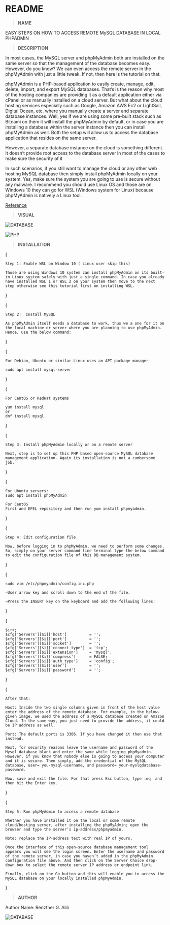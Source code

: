  # README

 > **NAME**

EASY STEPS ON HOW TO ACCESS REMOTE MySQL DATABASE IN LOCAL PHPADMIN

 > **DESCRIPTION**


In most cases, the MySQL server and phpMyAdmin both are installed on the same server so that the management of the database becomes easy. However, do you know? We can even access the remote server in the phpMyAdmin with just a little tweak. If not, then here is the tutorial on that.

phpMyAdmin is a PHP-based application to easily create, manage, edit, delete, import, and export MySQL databases. That’s is the reason why most of the hosting companies are providing it as a default application either via cPanel or as manually installed on a cloud server. But what about the cloud hosting services especially such as Google, Amazon AWS Ec2 or LightSail, Digital Ocean, etc. where you manually create a server and separate database instances. Well, yes if we are using some pre-built stack such as Bitnami on them it will install the phpMyAdmin by default, or in case you are installing a database within the server instance then you can install phpMyAdmin as well. Both the setup will allow us to access the database application that resides on the same server.

However, a separate database instance on the cloud is something different. It doesn’t provide root access to the database server in most of the cases to make sure the security of it 

In such scenarios, if you still want to manage the cloud or any other web hosting MySQL database then simply install phpMyAdmin locally on your system. Yes, make sure the system you are going to use is secure without any malware. I recommend you should use Linux OS and those are on Windows 10 they can go for WSL (Windows system for Linux) because phpMyAdmin is natively a Linux tool.



[Reference](https://www.how2shout.com/linux/how-to-access-remote-mysql-database-in-local-phpmyadmin/)


  > **VISUAL**

![DATABASE](https://www.how2shout.com/linux/wp-content/uploads/2020/07/ubuntu2004_bgg5hsFxN5-min.jpg)

![PHP](https://www.how2shout.com/linux/wp-content/uploads/2020/07/chrome_p4e0jtJA0e-min.jpg)

  > **INSTALLATION**

{

    Step 1: Enable WSL on Window 10 ( Linux user skip this)

    Those are using Windows 10 system can install phpMyAdmin on its built-in Linux system safely with just a single command. In case you already have installed WSL 1 or WSL 2 on your system then move to the next step otherwise see this tutorial first on installing WSL.

}

{

    Step 2:  Install MySQL

    As phpMyAdmin itself needs a database to work, thus we a one for it on the local machine or server where you are planning to use phpMyAdmin. Hence, use the below command:

}

{

    For Debian, Ubuntu or similar Linux uses an APT package manager

    sudo apt install mysql-server

}

{

    For CentOS or RedHat systems

    yum install mysql
    or
    dnf install mysql

}

{

    Step 3: Install phpMyAdmin locally or on a remote server

    Next, step is to set up this PHP based open-source MySQL database management application. Again its installation is not a cumbersome job.

}

{

    For Ubuntu servers:
    sudo apt install phpMyAdmin

    For CentOS
    First and EPEL repository and then run yum install phpmyadmin.

}

{

    Step 4: Edit configuration file

    Now, before logging in to phpMyAdmin, we need to perform some changes. So, simply on your server command line terminal type the below command to edit the configuration file of this DB management system.

}

{

    sudo vim /etc/phpmyadmin/config.inc.php

    ⇒User arrow key and scroll down to the end of the file.

    ⇒Press the INSERT key on the keyboard and add the following lines:

}

{

    $i++;
    $cfg['Servers'][$i]['host']          = '';
    $cfg['Servers'][$i]['port']          = '';
    $cfg['Servers'][$i]['socket']        = '';
    $cfg['Servers'][$i]['connect_type']  = 'tcp';
    $cfg['Servers'][$i]['extension']     = 'mysql';
    $cfg['Servers'][$i]['compress']      = FALSE;
    $cfg['Servers'][$i]['auth_type']     = 'config';
    $cfg['Servers'][$i]['user']          = '';
    $cfg['Servers'][$i]['password']      = '';

}

{

    After that:

    Host: Inside the two single columns given in front of the host value enter the address of the remote database. For example, in the below-given image, we used the address of a MySQL database created on Amazon Cloud. In the same way, you just need to provide the address, it could be IP address as well.

    Port: The default ports is 3306. If you have changed it then use that instead.

    Next, for security reasons leave the username and password of the Mysql database blank and enter the same while logging phpMyadmin. However, if you know that nobody else is going to access your computer and it is secure. Then simply, add the credential of the MySQL database, user= you-mysql-username, and password= your-myslqdatabase-password.

    Now, save and exit the file. For that press Esc button, type :wq  and then hit the Enter key.

}

{

    Step 5: Run phpMyAdmin to access a remote database

    Whether you have installed it on the local or some remote cloud/hosting server, after installing the phpMyAdmin; open the browser and type the server’s ip-address/phpmyadmin. 

    Note: replace the IP-address text with real IP of yours.

    Once the interface of this open-source database management tool appears you will see the login screen. Enter the username and password of the remote server, in case you haven’t added in the phpMyAdmin configuration file above. And then click on the Server Choice drop-down box to select the remote server IP address or endpoint link.

    Finally, click on the Go button and this will enable you to access the MySQL database on your locally installed phpMyAdmin.

}

> **AUTHOR**

Author Name: Renzther G. Alili

![DATABASE](https://scontent.fceb2-2.fna.fbcdn.net/v/t1.6435-9/94786533_672667246880811_6280057414494453760_n.jpg?_nc_cat=102&ccb=1-5&_nc_sid=174925&_nc_eui2=AeGWbKnW1Keqh7XHewfsIh63r3WGVY09qq6vdYZVjT2qruk8NXStv3m_mhKU-mrHpK2xrL0TzgMhsJ1BYvGDsX6X&_nc_ohc=hLZt7UotOA8AX8v1Lsr&_nc_ht=scontent.fceb2-2.fna&oh=6275c7dd94d4aa5a2bb7b1183a780fd1&oe=61C68043)


